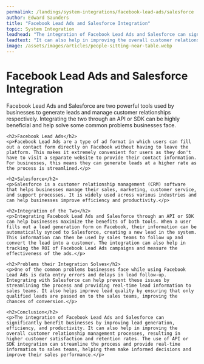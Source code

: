 ```yaml
---
permalink: /landings/system-integrations/facebook-lead-ads/salesforce
author: Edward Saunders
title: "Facebook Lead Ads and Salesforce Integration"
topic: System Integration
leadhead: "The integration of Facebook Lead Ads and Salesforce can significantly benefit businesses by improving lead generation, efficiency, and productivity"
leadtext: "It can also help in improving the overall customer relationship management processes, resulting in higher customer satisfaction and retention rates. The use of API or SDK integration can streamline the process and provide real-time information to sales teams, helping them make informed decisions and improve their sales performance."
image: /assets/images/articles/people-sitting-near-table.webp
---
```

<div class="arttext">	<h1>Facebook Lead Ads and Salesforce Integration</h1>
	<p>Facebook Lead Ads and Salesforce are two powerful tools used by businesses to generate leads and manage customer relationships respectively. Integrating the two through an API or SDK can be highly beneficial and help solve some common problems businesses face.</p>

	<h2>Facebook Lead Ads</h2>
	<p>Facebook Lead Ads are a type of ad format in which users can fill out a contact form directly on Facebook without having to leave the platform. This makes it extremely convenient for users as they don't have to visit a separate website to provide their contact information. For businesses, this means they can generate leads at a higher rate as the process is streamlined.</p>

	<h2>Salesforce</h2>
	<p>Salesforce is a customer relationship management (CRM) software that helps businesses manage their sales, marketing, customer service, and support processes. It is widely used across various industries and can help businesses improve efficiency and productivity.</p>

	<h2>Integration of the Two</h2>
	<p>Integrating Facebook Lead Ads and Salesforce through an API or SDK can help businesses maximize the benefits of both tools. When a user fills out a lead generation form on Facebook, their information can be automatically synced to Salesforce, creating a new lead in the system. This information can then be used by sales teams to follow up and convert the lead into a customer. The integration can also help in tracking the ROI of Facebook Lead Ads campaigns and measure the effectiveness of the ads.</p>

	<h2>Problems their Integration Solves</h2>
	<p>One of the common problems businesses face while using Facebook Lead Ads is data entry errors and delays in lead follow-up. Integrating with Salesforce can help prevent these issues by streamlining the process and providing real-time lead information to sales teams. It also helps improve lead quality by ensuring that only qualified leads are passed on to the sales teams, improving the chances of conversion.</p>

	<h2>Conclusion</h2>
	<p>The integration of Facebook Lead Ads and Salesforce can significantly benefit businesses by improving lead generation, efficiency, and productivity. It can also help in improving the overall customer relationship management processes, resulting in higher customer satisfaction and retention rates. The use of API or SDK integration can streamline the process and provide real-time information to sales teams, helping them make informed decisions and improve their sales performance.</p>
</div>